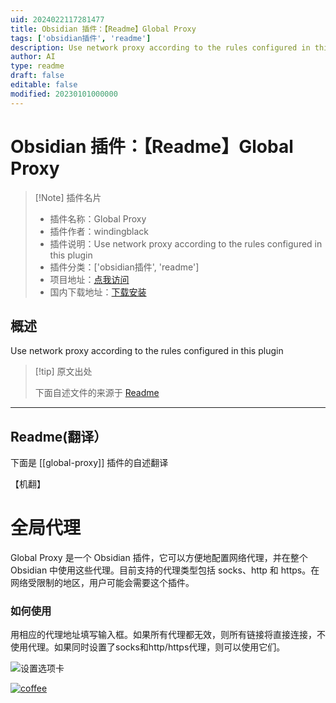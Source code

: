 ```yaml
---
uid: 2024022117281477
title: Obsidian 插件：【Readme】Global Proxy
tags: ['obsidian插件', 'readme']
description: Use network proxy according to the rules configured in this plugin
author: AI
type: readme
draft: false
editable: false
modified: 20230101000000
---
```


# Obsidian 插件：【Readme】Global Proxy

> [!Note] 插件名片
> - 插件名称：Global Proxy
> - 插件作者：windingblack
> - 插件说明：Use network proxy according to the rules configured in this plugin
> - 插件分类：['obsidian插件', 'readme']
> - 项目地址：[点我访问](https://github.com/windingblack/obsidian-global-proxy)
> - 国内下载地址：[下载安装](https://pkmer.cn/products/plugin/pluginMarket/?global-proxy)

## 概述

Use network proxy according to the rules configured in this plugin



> [!tip] 原文出处
> 
>下面自述文件的来源于 [Readme](https://ghproxy.net/https://raw.githubusercontent.com/windingblack/obsidian-global-proxy/master/README.md)
> 

---

## Readme(翻译）

下面是 [[global-proxy]] 插件的自述翻译

【机翻】
# 全局代理

Global Proxy 是一个 Obsidian 插件，它可以方便地配置网络代理，并在整个 Obsidian 中使用这些代理。目前支持的代理类型包括 socks、http 和 https。在网络受限制的地区，用户可能会需要这个插件。
### 如何使用

用相应的代理地址填写输入框。如果所有代理都无效，则所有链接将直接连接，不使用代理。如果同时设置了socks和http/https代理，则可以使用它们。

![设置选项卡](https://cdn.pkmer.cn/covers/global-proxy_2_0.png!pkmer)

[![coffee](https://img.buymeacoffee.com/button-api/?text=Buy%20me%20a%20coffee&emoji=%E2%98%95&slug=windingblack&button_colour=FFDD00&font_colour=000000&font_family=Comic&outline_colour=000000&coffee_colour=ffffff)](https://www.buymeacoffee.com/windingblack)



